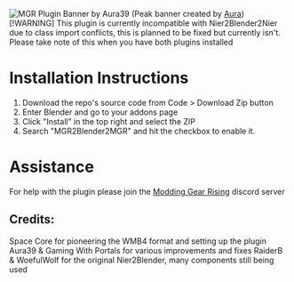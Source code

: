 ![MGR Plugin Banner by Aura39](https://github.com/user-attachments/assets/dd144ba0-816d-4e03-913c-7cda84a54bc6)
(Peak banner created by [Aura](https://github.com/Aura39/))
[!WARNING]
This plugin is currently incompatible with Nier2Blender2Nier due to class import conflicts, this is planned to be fixed but currently isn't. Please take note of this when you have both plugins installed

# Installation Instructions
1. Download the repo's source code from Code > Download Zip button
2. Enter Blender and go to your addons page
3. Click "Install" in the top right and select the ZIP
4. Search "MGR2Blender2MGR" and hit the checkbox to enable it.

# Assistance
For help with the plugin please join the [Modding Gear Rising](https://discord.com/invite/RGp5QJHkqm) discord server


## Credits:
Space Core for pioneering the WMB4 format and setting up the plugin
Aura39 & Gaming With Portals for various improvements and fixes
RaiderB & WoefulWolf for the original Nier2Blender, many components still being used

